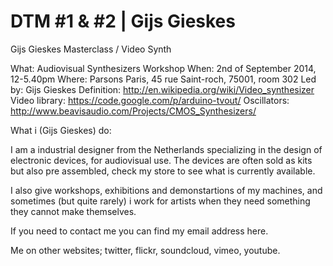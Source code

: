 DTM #1 & #2 | Gijs Gieskes
=====================

Gijs Gieskes Masterclass / Video Synth

What: Audiovisual Synthesizers Workshop
When: 2nd of September 2014, 12-5.40pm
Where: Parsons Paris, 45 rue Saint-roch, 75001, room 302
Led by: Gijs Gieskes
Definition: http://en.wikipedia.org/wiki/Video_synthesizer
Video library: https://code.google.com/p/arduino-tvout/
Oscillators: http://www.beavisaudio.com/Projects/CMOS_Synthesizers/


What i (Gijs Gieskes) do:

I am a industrial designer from the Netherlands specializing in the design of electronic devices, for audiovisual use. The devices are often sold as kits but also pre assembled, check my store to see what is currently available.

I also give workshops, exhibitions and demonstartions of my machines, and sometimes (but quite rarely) i work for artists when they need something they cannot make themselves.

If you need to contact me you can find my email address here.

Me on other websites; twitter, flickr, soundcloud, vimeo, youtube.
